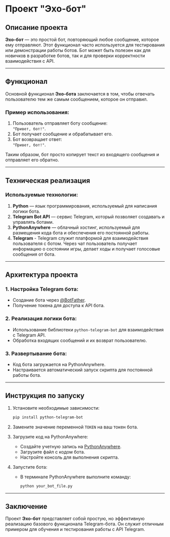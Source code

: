 # Проект "Эхо-бот"

## Описание проекта

**Эхо-бот** — это простой бот, повторяющий любое сообщение, которое ему отправляют. Этот функционал часто используется для тестирования или демонстрации работы ботов. Бот может быть полезен как для новичков в разработке ботов, так и для проверки корректности взаимодействия с API.

---

## Функционал

Основной функционал **Эхо-бота** заключается в том, чтобы отвечать пользователю тем же самым сообщением, которое он отправил. 

### Пример использования:

1. Пользователь отправляет боту сообщение:  
   `"Привет, бот!"`.
2. Бот получает сообщение и обрабатывает его.
3. Бот возвращает ответ:  
   `"Привет, бот!"`.

Таким образом, бот просто копирует текст из входящего сообщения и отправляет его обратно.

---

## Техническая реализация

### Используемые технологии:

1. **Python** — язык программирования, используемый для написания логики бота.
2. **Telegram Bot API** — сервис Telegram, который позволяет создавать и управлять ботами.
3. **PythonAnywhere** — облачный хостинг, используемый для размещения кода бота и обеспечения его постоянной работы.
4. **Telegram** - Telegram служит платформой для взаимодействия пользователя с ботом. Через чат пользователь получает информацию о состоянии игры, делает ходы и получает голосовые сообщения от бота.

---

## Архитектура проекта

### 1. Настройка Telegram бота:
   - Создание бота через [@BotFather](https://t.me/BotFather).
   - Получение токена для доступа к API бота.

### 2. Реализация логики бота:
   - Использование библиотеки `python-telegram-bot` для взаимодействия с Telegram API.
   - Обработка входящих сообщений и их возврат пользователю.

### 3. Развертывание бота:
   - Код бота загружается на PythonAnywhere.
   - Настраивается автоматический запуск скрипта для постоянной работы бота.

---

## Инструкция по запуску

1. Установите необходимые зависимости:
   ```bash
   pip install python-telegram-bot
   ```

2. Замените значение переменной `TOKEN` на ваш токен бота.

3. Загрузите код на PythonAnywhere:
   - Создайте учетную запись на [PythonAnywhere](https://www.pythonanywhere.com).
   - Загрузите файл с кодом бота.
   - Настройте консоль для выполнения скрипта.

4. Запустите бота:
   - В терминале PythonAnywhere выполните команду:
     ```bash
     python your_bot_file.py
     ```
---

## Заключение

Проект **Эхо-бот** представляет собой простую, но эффективную реализацию базового функционала Telegram-бота. Он служит отличным примером для обучения и тестирования работы с API Telegram.
